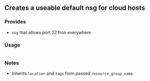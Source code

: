 ## Creates a useable default nsg for cloud hosts

### Provides

* `nsg` that allows port 22 fron everywhere

### Usage

```{text}
```

### Notes

* Inherits `location` and `tags` from passed `resource_group_name`.
